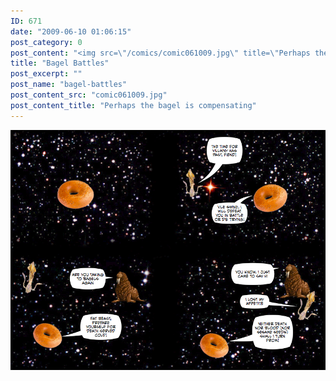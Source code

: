 ```yaml
---
ID: 671
date: "2009-06-10 01:06:15"
post_category: 0
post_content: "<img src=\"/comics/comic061009.jpg\" title=\"Perhaps the bagel is compensating\" />"
title: "Bagel Battles"
post_excerpt: ""
post_name: "bagel-battles"
post_content_src: "comic061009.jpg"
post_content_title: "Perhaps the bagel is compensating"
---
```



[![Perhaps the bagel is compensating](/comics-hi-res/comic061009.jpg)](/comics-hi-res/comic061009.jpg "Perhaps the bagel is compensating")

